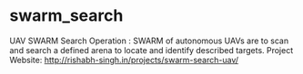 # swarm_search
UAV SWARM Search Operation : SWARM of autonomous UAVs are to scan and search a defined arena to locate and identify described targets. Project Website: http://rishabh-singh.in/projects/swarm-search-uav/
